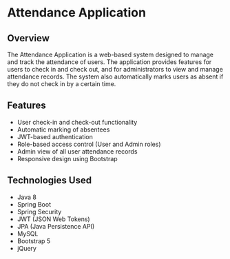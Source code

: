 # Attendance Application

## Overview
The Attendance Application is a web-based system designed to manage and track the attendance of users. The application provides features for users to check in and check out, and for administrators to view and manage attendance records. The system also automatically marks users as absent if they do not check in by a certain time.

## Features
- User check-in and check-out functionality
- Automatic marking of absentees
- JWT-based authentication
- Role-based access control (User and Admin roles)
- Admin view of all user attendance records
- Responsive design using Bootstrap


## Technologies Used
- Java 8
- Spring Boot
- Spring Security
- JWT (JSON Web Tokens)
- JPA (Java Persistence API)
- MySQL 
- Bootstrap 5
- jQuery


